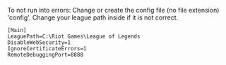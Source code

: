 To not run into errors:
Change or create the config file (no file extension) 'config'.
Change your league path inside if it is not correct.
```
[Main]
LeaguePath=C:\Riot Games\League of Legends
DisableWebSecurity=1
IgnoreCertificateErrors=1
RemoteDebuggingPort=8888
```
